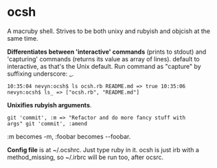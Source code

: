 ocsh
===================

A macruby shell. Strives to be both unixy and rubyish and objcish at the same time.

**Differentiates between 'interactive' commands** (prints to stdout) and 'capturing' 
commands (returns its value as array of lines). default to interactive, as 
that's the Unix default. Run command as "capture" by suffixing underscore: _.

<code>10:35:04 nevyn:ocsh$ ls
ocsh.rb        README.md
=> true
10:35:06 nevyn:ocsh$ ls_
=> ["ocsh.rb", "README.md"]
</code>


**Unixifies rubyish arguments**.

<code>git 'commit', :m => "Refactor and do more fancy stuff with args"
git 'commit', :amend
</code>

:m becomes -m, :foobar becomes --foobar.

**Config file** is at ~/.ocshrc. Just type ruby in it. ocsh is just irb with a method_missing, so ~/.irbrc will be run too, after ocsrc.